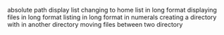 absolute path 
display list
changing to home
list in long format
displaying files in long format
listing in long format in numerals
creating a directory with in another directory
moving files between two directory

